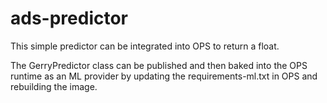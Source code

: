 # ads-predictor

This simple predictor can be integrated into OPS to return a float.

The GerryPredictor class can be published and then baked into the OPS runtime as an ML provider by updating the requirements-ml.txt in OPS and rebuilding the image. 
